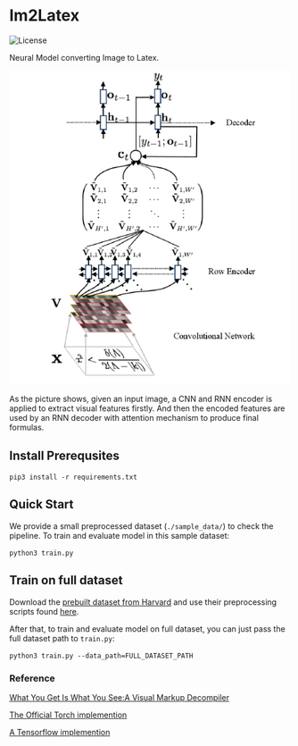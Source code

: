 # Im2Latex

![License](https://img.shields.io/apm/l/vim-mode.svg)

Neural Model converting Image to Latex.

![Network structure of Im2latex Model](./imgs/model_structure.png)

As the picture shows, given an input image, a CNN and RNN encoder is applied to extract visual features firstly. And then the encoded features are used by an RNN decoder with attention mechanism to produce final formulas.



## Install Prerequsites

```
pip3 install -r requirements.txt
```



## Quick Start

We provide a small preprocessed dataset (`./sample_data/`) to check the pipeline. To train and evaluate model in this sample dataset:

```shell
python3 train.py
```



##  Train on full dataset

Download the [prebuilt dataset from Harvard](https://zenodo.org/record/56198#.V2p0KTXT6eA) and use their preprocessing scripts found [here](https://github.com/harvardnlp/im2markup).

After that, to train and evaluate model on full dataset, you can just pass the full dataset path to `train.py`:

```shel
python3 train.py --data_path=FULL_DATASET_PATH
```



### Reference

[What You Get Is What You See:A Visual Markup Decompiler](https://arxiv.org/pdf/1609.04938v1.pdf)

[The Official Torch implemention](https://github.com/harvardnlp/im2markup)

[A Tensorflow implemention](https://github.com/guillaumegenthial/im2latex/)
